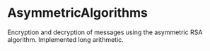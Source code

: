# AsymmetricAlgorithms
Encryption and decryption of messages using the asymmetric RSA algorithm.
Implemented long arithmetic.
